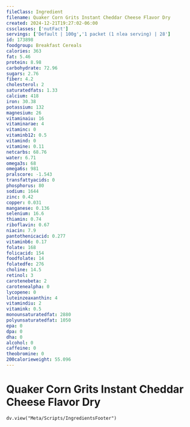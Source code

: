 ```yaml
---
fileClass: Ingredient
filename: Quaker Corn Grits Instant Cheddar Cheese Flavor Dry
created: 2024-12-21T19:27:02-06:00
cssclasses: ['nutFact']
servings: ['Default | 100g','1 packet (1 nlea serving) | 28']
id: 173898
foodgroup: Breakfast Cereals
calories: 363
fat: 5.46
protein: 8.98
carbohydrate: 72.96
sugars: 2.76
fiber: 4.2
cholesterol: 2
saturatedfats: 1.33
calcium: 418
iron: 30.38
potassium: 132
magnesium: 26
vitaminaiu: 16
vitaminarae: 4
vitaminc: 0
vitaminb12: 0.5
vitamind: 0
vitamine: 0.11
netcarbs: 68.76
water: 6.71
omega3s: 68
omega6s: 981
pralscore: -1.543
transfattyacids: 0
phosphorus: 80
sodium: 1644
zinc: 0.42
copper: 0.031
manganese: 0.136
selenium: 16.6
thiamin: 0.74
riboflavin: 0.67
niacin: 7.9
pantothenicacid: 0.277
vitaminb6: 0.17
folate: 168
folicacid: 154
foodfolate: 14
folatedfe: 276
choline: 14.5
retinol: 3
carotenebeta: 2
carotenealpha: 0
lycopene: 0
luteinzeaxanthin: 4
vitamindiu: 2
vitamink: 0.5
monounsaturatedfat: 2880
polyunsaturatedfat: 1050
epa: 0
dpa: 0
dha: 0
alcohol: 0
caffeine: 0
theobromine: 0
200calorieweight: 55.096
---
```


# Quaker Corn Grits Instant Cheddar Cheese Flavor Dry

```dataviewjs
dv.view("Meta/Scripts/IngredientsFooter")
```